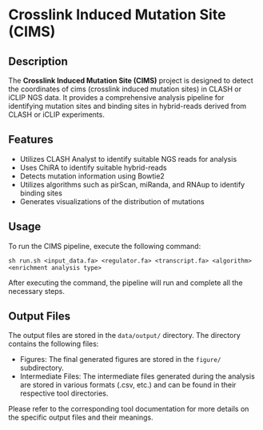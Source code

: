 # Crosslink Induced Mutation Site (CIMS)

## Description
The **Crosslink Induced Mutation Site (CIMS)** project is designed to detect the coordinates of cims (crosslink induced mutation sites) in CLASH or iCLIP NGS data. It provides a comprehensive analysis pipeline for identifying mutation sites and binding sites in hybrid-reads derived from CLASH or iCLIP experiments.

## Features
- Utilizes CLASH Analyst to identify suitable NGS reads for analysis
- Uses ChiRA to identify suitable hybrid-reads
- Detects mutation information using Bowtie2
- Utilizes algorithms such as pirScan, miRanda, and RNAup to identify binding sites
- Generates visualizations of the distribution of mutations

## Usage
To run the CIMS pipeline, execute the following command:
```
sh run.sh <input_data.fa> <regulator.fa> <transcript.fa> <algorithm> <enrichment analysis type>
```
After executing the command, the pipeline will run and complete all the necessary steps.

## Output Files
The output files are stored in the `data/output/` directory. The directory contains the following files:
- Figures: The final generated figures are stored in the `figure/` subdirectory.
- Intermediate Files: The intermediate files generated during the analysis are stored in various formats (.csv, etc.) and can be found in their respective tool directories.

Please refer to the corresponding tool documentation for more details on the specific output files and their meanings.

